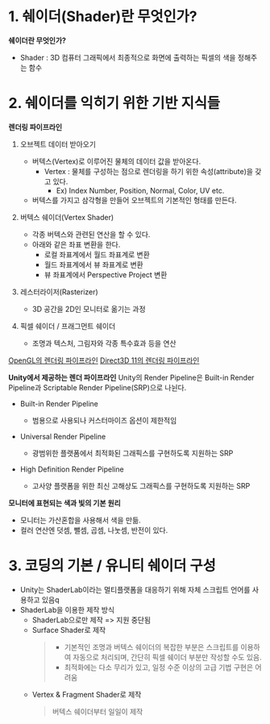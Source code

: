 # 1. 쉐이더(Shader)란 무엇인가?
**쉐이더란 무엇인가?**
* Shader : 3D 컴퓨터 그래픽에서 최종적으로 화면에 출력하는 픽셀의 색을 정해주는 함수

# 2. 쉐이더를 익히기 위한 기반 지식들
**렌더링 파이프라인**
1. 오브젝트 데이터 받아오기
    * 버텍스(Vertex)로 이루어진 물체의 데이터 값을 받아온다.
        * Vertex : 물체를 구성하는 점으로 렌더링을 하기 위한 속성(attribute)을 갖고 있다.
            * Ex) Index Number, Position, Normal, Color, UV etc.
    * 버텍스를 가지고 삼각형을 만들어 오브젝트의 기본적인 형태를 만든다.

2. 버텍스 쉐이더(Vertex Shader)
    * 각종 버텍스와 관련된 연산을 할 수 있다.
    * 아래와 같은 좌표 변환을 한다.
        * 로컬 좌표계에서 월드 좌표계로 변환
        * 월드 좌표계에서 뷰 좌표계로 변환
        * 뷰 좌표계에서 Perspective Project 변환

3. 레스터라이저(Rasterizer)
    * 3D 공간을 2D인 모니터로 옮기는 과정

4. 픽셀 쉐이더 / 프래그먼트 쉐이더
    * 조명과 텍스처, 그림자와 각종 특수효과 등을 연산

[OpenGL의 렌더링 파이프라인](https://www.khronos.org/opengl/wiki/Rendering_Pipeline_Overview)
[Direct3D 11의 렌더링 파이프라인](https://docs.microsoft.com/ko-kr/windows/win32/direct3d11/overviews-direct3d-11-graphics-pipeline)

**Unity에서 제공하는 렌더 파이프라인**
Unity의 Render Pipeline은 Built-in Render Pipeline과 Scriptable Render Pipeline(SRP)으로 나뉜다.

* Built-in Render Pipeline
    * 범용으로 사용되나 커스터마이즈 옵션이 제한적임

* Universal Render Pipeline
    * 광범위한 플랫폼에서 최적화된 그래픽스를 구현하도록 지원하는 SRP

* High Definition Render Pipeline
    * 고사양 플랫폼을 위한 최신 고해상도 그래픽스를 구현하도록 지원하는 SRP

**모니터에 표현되는 색과 빛의 기본 원리**
* 모니터는 가산혼합을 사용해서 색을 만듦.
* 컬러 연산엔 덧셈, 뺄셈, 곱셈, 나눗셈, 반전이 있다.

# 3. 코딩의 기본 / 유니티 쉐이더 구성
* Unity는 ShaderLab이라는 멀티플랫폼을 대응하기 위해 자체 스크립트 언어를 사용하고 있음q
* ShaderLab을 이용한 제작 방식
    * ShaderLab으로만 제작 => 지원 중단됨
    * Surface Shader로 제작
        > - 기본적인 조명과 버텍스 쉐이더의 복잡한 부분은 스크립트를 이용하여 자동으로 처리되며, 간단히 픽셀 쉐이더 부분만 작성할 수도 있음.
        > - 최적화에는 다소 무리가 있고, 일정 수준 이상의 고급 기법 구현은 어려움
    * Vertex & Fragment Shader로 제작
        > 버텍스 쉐이더부터 일일이 제작
